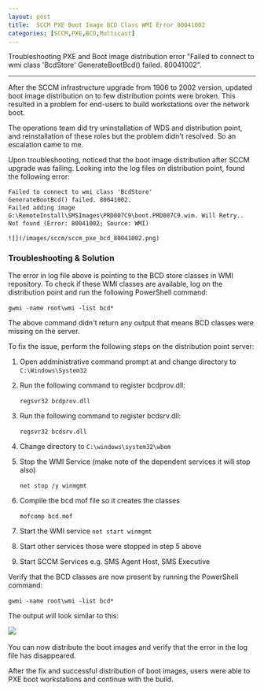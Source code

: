 ```yaml
---
layout: post
title:  SCCM PXE Boot Image BCD Class WMI Error 80041002
categories: [SCCM,PXE,BCD,Multicast]
---
```

Troubleshooting PXE and Boot image distribution error "Failed to connect to wmi class 'BcdStore' GenerateBootBcd() failed. 80041002".

---
After the SCCM infrastructure upgrade from 1906 to 2002 version, updated boot image distribution on to few distribution points were broken. This resulted in a problem for end-users to build workstations over the network boot.

The operations team did try uninstallation of WDS and distribution point, and reinstallation of these roles but the problem didn't resolved. So an escalation came to me.

Upon troubleshooting, noticed that the boot image distribution after SCCM upgrade was failing.
Looking into the log files on distribution point, found the following error:

```
Failed to connect to wmi class 'BcdStore'	
GenerateBootBcd() failed. 80041002.	
Failed adding image G:\RemoteInstall\SMSImages\PRD007C9\boot.PRD007C9.wim. Will Retry.. Not found (Error: 80041002; Source: WMI)
```

    ![](/images/sccm/sccm_pxe_bcd_80041002.png)



### Troubleshooting & Solution
The error in log file above is pointing to the BCD store classes in WMI repository. To check if these WMI classes are available, log on the distribution point and run the following PowerShell command:

```gwmi -name root\wmi -list bcd*```

The above command didn't return any output that means BCD classes were missing on the server.

To fix the issue, perform the following steps on the distribution point server:

1. Open addministrative command prompt at and change directory to ```C:\Windows\System32 ```
2. Run the following command to register bcdprov.dll:

    ```regsvr32 bcdprov.dll```

3. Run the following command to register bcdsrv.dll:

    ```regsvr32 bcdsrv.dll```

4. Change directory to ```C:\windows\system32\wbem```
5. Stop the WMI Service (make note of the dependent services it will stop also)

    ```net stop /y winmgmt``` 

6. Compile the bcd mof file so it creates the classes

    ```mofcomp bcd.mof```

7. Start the WMI service 
    ```net start winmgmt```

8. Start other services those were stopped in step 5 above

9. Start SCCM Services e.g. SMS Agent Host, SMS Executive 

Verify that the BCD classes are now present by running the PowerShell command:

```gwmi -name root\wmi -list bcd*```

The output will look similar to this:

![](/images/sccm/sccm_pxe_bcd_classes.png)


You can now distribute the boot images and verify that the error in the log file has disappeared. 

After the fix and successful distribution of boot images, users were able to PXE boot workstations and continue with the build.


